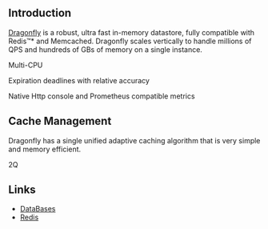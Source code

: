 ## Introduction


[Dragonfly](https://dragonflydb.io/) is a robust, ultra fast in-memory datastore, fully compatible with Redis™* and Memcached. 
Dragonfly scales vertically to handle millions of QPS and hundreds of GBs of memory on a single instance.


Multi-CPU

Expiration deadlines with relative accuracy

Native Http console and Prometheus compatible metrics


## Cache Management

Dragonfly has a single unified adaptive caching algorithm that is very simple and memory efficient.

2Q




## Links

- [DataBases](/docs/CS/DB/DB.md)
- [Redis](/docs/CS/DB/Redis/Redis.md)
